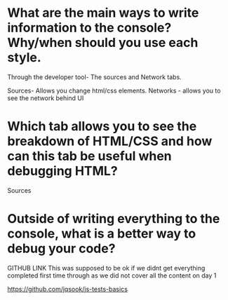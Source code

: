 # What are the main ways to write information to the console? Why/when should you use each style.

Through the developer tool- The sources and Network tabs.

Sources- Allows you change html/css elements.
Networks - allows you to see the network behind UI

# Which tab allows you to see the breakdown of HTML/CSS and how can this tab be useful when debugging HTML?

Sources

# Outside of writing everything to the console, what is a better way to debug your code?

GITHUB LINK
This was supposed to be ok if we didnt get everything completed first time through as we did not cover all the content on day 1

https://github.com/jqsook/js-tests-basics
